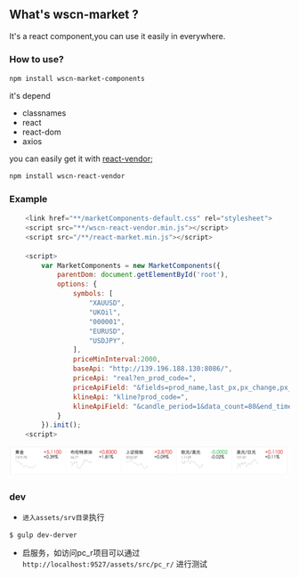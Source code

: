 ## What's wscn-market ?
It's a react component,you can use it easily in everywhere.

### How to use?
```bash
npm install wscn-market-components 
```

it's depend 

* classnames
* react
* react-dom
* axios

you can easily get it with [react-vendor](github.com/wscn-FED/wscn-react-vendor/);

```bash
npm install wscn-react-vendor 
```

### Example

```js
	<link href="**/marketComponents-default.css" rel="stylesheet">
	<script src="**/wscn-react-vendor.min.js"></script>
	<script src="/**/react-market.min.js"></script>
	
	<script>
		var MarketComponents = new MarketComponents({
            parentDom: document.getElementById('root'),
            options: {
                symbols: [
                    "XAUUSD",
                    "UKOil",
                    "000001",
                    "EURUSD",
                    "USDJPY",
                ],
                priceMinInterval:2000,
                baseApi: "http://139.196.188.130:8086/",
                priceApi: "real?en_prod_code=",
                priceApiField: "&fields=prod_name,last_px,px_change,px_change_rate",
                klineApi: "kline?prod_code=",
                klineApiField: "&candle_period=1&data_count=80&end_time=0&fields=close_px",
            }
        }).init();
	<script>		
```
![demo](https://github.com/wscn-FED/wscn-market-components/raw/master/images/demo.png)




### dev

* `进入assets/srv目录`执行
```
$ gulp dev-derver
```
* 启服务，如访问pc_r项目可以通过 `http://localhost:9527/assets/src/pc_r/` 进行测试
